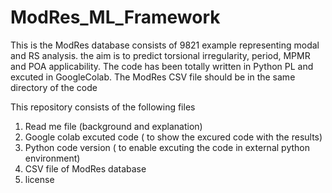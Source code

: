 # ModRes_ML_Framework
This is the ModRes database consists of 9821 example representing modal and RS analysis.
the aim is to predict torsional irregularity, period, MPMR and POA applicability.
The code has been totally written in Python PL and excuted in GoogleColab.
The ModRes CSV file should be in the same directory of the code

This repository consists of the following files
1. Read me file (background and explanation)
2. Google colab excuted code ( to show the excured code with the results)
3. Python code version ( to enable excuting the code in external python environment)
4. CSV file of ModRes database
5. license
